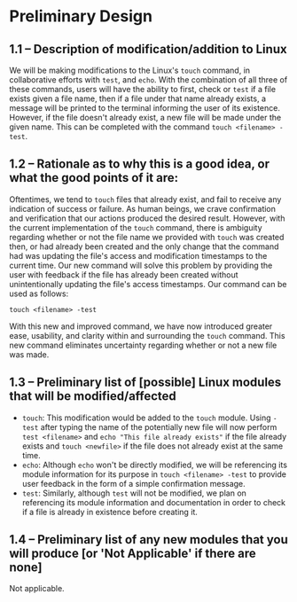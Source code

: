 # Preliminary Design

## 1.1 – Description of modification/addition to Linux

We will be making modifications to the Linux's `touch` command, in collaborative efforts with `test`, and `echo`. With the combination of all three of these commands, users will have the ability to first, check or `test` if a file exists given a file name, then if a file under that name already exists, a message will be printed to the terminal informing the user of its existence. However, if the file doesn't already exist, a new file will be made under the given name. This can be completed with the command `touch <filename> -test`. 

## 1.2 – Rationale as to why this is a good idea, or what the good points of it are:

Oftentimes, we tend to `touch` files that already exist, and fail to receive any indication of success or failure. As human beings, we crave confirmation and verification that our actions produced the desired result. However, with the current implementation of the `touch` command, there is ambiguity regarding whether or not the file name we provided with `touch` was created then, or had already been created and the only change that the command had was updating the file's access and modification timestamps to the current time. Our new command will solve this problem by providing the user with feedback if the file has already been created without unintentionally updating the file's access timestamps. Our command can be used as follows:

```
touch <filename> -test
```

With this new and improved command, we have now introduced greater ease, usability, and clarity within and surrounding the `touch` command. This new command eliminates uncertainty regarding whether or not a new file was made. 


## 1.3 – Preliminary list of [possible] Linux modules that will be modified/affected

* `touch`: This modification would be added to the `touch` module. Using `-test` after typing the name of the potentially new file will now perform `test <filename>` and `echo "This file already exists"` if the file already exists and `touch <newfile>` if the file does not already exist at the same time.
* `echo`: Although `echo` won't be directly modified, we will be referencing its module information for its purpose in `touch <filename> -test` to provide user feedback in the form of a simple confirmation message.
* `test`: Similarly, although `test` will not be modified, we plan on referencing its module information and documentation in order to check if a file is already in existence before creating it. 
 

## 1.4 – Preliminary list of any new modules that you will produce [or 'Not Applicable' if there are none]
Not applicable.
